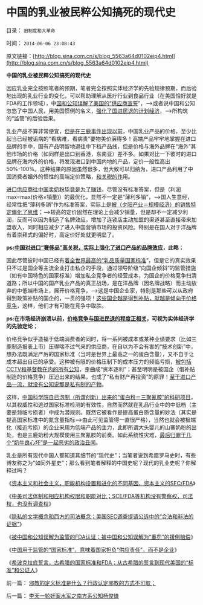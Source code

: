 # 中国的乳业被民粹公知搞死的现代史

目录： `旧制度和大革命` 

时间： `2014-06-06 23:08:43` 

原文链接：[http://blog.sina.com.cn/s/blog_5563a64d0102eip4.html](http://blog.sina.com.cn/s/blog_5563a64d0102eip4.html)

**中国的乳业被民粹公知搞死的现代史**

因应乳业完全按照笔者的预期，笔者完全按照实体经济学的先验规律预期，而后验地出现的乳业行业的变化，可以帮助理解从医疗行业到食品行业（在美国恰好就是FDA的工作领域），中[国和公知误解了美国的“供应商宣誓](../../../2014/6/4/被中国和公知误解为监管的FDA认证，和重罚.md)”，——>或者说中国和公知忽悠了中国人民，用美国惯例的名义，[强化了国进民退的计划经济](../../../2014/6/5/中国国家标准是“严刑峻法”的细则,需要百倍于美国的公务员编制.md)，——>所构筑的“监管”的后验后果。

乳业产品不算非常便宜，[但是在三鹿事件出现以前](../../../2008/9/13/好事？坏事？三鹿事件摧毁的是“国企招牌”.md)，中国乳业产品的价格，至少比起当已经被诟病的“看病难，看病贵”要物美价廉得多！高端产品牢牢地掌握在进口品牌的手中，国有产品明智地退往中下档产品线，但是价格与海外品牌在“海外”其他市场的价格（如同样是出口到香港，东南亚）差不多。如果对比一下彼时的进口品牌在海内外的价格，将发现进口到中国内地的产品，定价一般性高出50%-100%。这种结果的原因虽然很多，但大致可以归纳为，进口产品利用了中国消费者媚外的惯性的高端定价策略，[和关税的作](../../../2014/4/5/进出口不是特殊的行业，不允许挟持国民经济.md)用。

[进口供应商往中国卖奶粉毕竟是为了赚钱](../../../2012/9/12/“内税”不是内需，废除关税将拉动内需.md)，尽管没有标准答案，但是（利润max=max(价格×销量)）的最优化，显然不一定是“薄利多销”，——>国人生意经，经常性把“薄利多销”作为标准答案，实际上是[被（夕阳产业＝规模经济）的销售特定僵化了思维](../../../2012/6/20/近代工业化国家走向战争的共同根源.md)；——>较高的定价固然在理论上会减少销量，但是却不一定减少利润，反而可以因为制造了名牌效应，增加了连锁店主动加盟的渠道甚至直接带来加盟收入，同时相应减少了进入中国营销市场的投资风险。特别是在国人对于洋品牌有着崇拜式的偏好时，高定价好处就更明显了。

**ps:[中国对进口“奢侈品”高关税，实际上强化了进口产品的品牌效应](../../../2012/8/26/欧洲经济生活水平不算高.md)，此略**；

因此尽管彼时中国已经有[着全世界最高的“乳品质量国家标准](../../../2008/9/16/三鹿事件中看中国泛滥的标准.md)”，但是它的真实效果只不过是国企等主流企业打击私企的手段，通过领导阶级“向国企倾斜”的监管措施（如有中国特色的国家标准）增加私企竞争者的经营成本，为国企的价格竞争扫清道路；所以中国的国产乳业产品的真正战场，是在洋品牌（因名牌战略）而主动放弃的中低端市场上，展开价格竞争，——>这是中国企业家，特别是那些可以从政府得到政策补贴的国企的，一贯的强项！[这些国企越是得到补贴，就越是倾向于价格竞争](../../../2008/9/15/三鹿事件多层次危机处理中挖掘根源.md)，这样，他们才有可能在竞争中取胜。

**ps:在市场经济崩溃以前，[价格竞争与国进民退的程度正相关](http://darthvad.blog.163.com/blog/static/53399470200952112530387/)，可视为实体经济学的先验定论**；

价格竞争似乎造福于低端消费者的同时，将一系列被成本或某种业绩要求（比如三鹿制造报表上市）压得喘不过气来的供应商，在自以为不会有害的“技术创新”中，想办法既满足严厉的国家标准（当时是世界上最高之一的蛋白含量），又不自于让成本超出自已的承受。这种被有限的价格压制下的成本压力的频临亏损，[被包括CCTV和基督教在内的所有公知](../../../2013/1/2/安全有成本，绝对安全不存在.md)，歪曲成“资本逐利”；甚至明明是被国企（借补贴制造的价格竞争）压迫出来的结果，也成了“私有财产再投资”的原罪！[至于进口产品一流，就没有公知说那是私有制的产物](../../../2008/9/18/三鹿事件：中国拥有高质量产品的五个步骤.md)。

这样，[中国科学院自已泡制（所谓创新）出来的“蛋白粉＝三聚氰胺”的科研项目](../../../2010/2/1/三聚氰胺事件反思公有制.md)，以其权威性和逃过国家标准检测的有效性，自然而然就在乳品行业中的中低档（主要是频临亏损者）中成为潜规则。既然它被看作是提高蛋白质含量的妙法（其实是提高国家标准中的氮含量指标——>由此可见监管得一直很严格），当然也就会被极端化（接近亏损）的企业采用为低端产品的主力，此即所谓大头婴儿的山寨奶粉的出处，也是三鹿奶粉大规模使用三聚氰胺的前奏。如此系统性灾难，[最后归罪于几个“奶牛良心坏”是一起恶劣的政治丑闻](../../../2011/6/17/食品安全事故是工业事故，三聚氰胺有冤案.md)。

乳业是所有现代中国人都知道其细节的“现代史”；当笔者说到希腊罗马史时，有些博友称之为“如同外星史”；那么看到笔者解释的中国史呢？现代的乳业史呢？你解释过吗？

《[资本主义和社会主义，职能机构设置和进化的不同基因，资本主义的SEC/FDA](../../../2014/6/1/缺乏“默认权益归于个体”，社会主义不可避免地警察国家化.md)》

《[中美司法体制和相应机构权限和职能对比；SCE/FDA等机构没有警察权，司法权，也没有调查权](../../../2014/6/2/中美司法体制和相应机构权限和职能对比.md)》

《[隐私的文学概念和西方的司法概念；美国SEC调查提请公诉中的“合法和非法的证据”](../../../2014/6/3/隐私的文学概念和西方的司法概念,SEC调查的限制.md)》

《[被中国和公知误解为监管的FDA认证；被中国和公知误解为“重罚”的援例赔偿](../../../2014/6/4/被中国和公知误解为监管的FDA认证，和重罚.md)》

《[中国用于监管的“国家标准”，意味着国家担负“供应责任”，而不是企业](../../../2014/6/5/中国国家标准是“严刑峻法”的细则,需要百倍于美国的公务员编制.md)》

《[希波克拉底誓言，古希腊的国家标准和FDA；从古希腊的誓言到现代美国的“标准”和公证人](../../../2014/6/6/希波克拉底誓言，古希腊的国家标准和FDA.md)》

前一篇： [邪教的定义标准是什么？行政认定邪教的方式不可取；](../../../2014/6/7/邪教的定义标准是什么？行政认定邪教的方式不可取；.md)

后一篇： [李天一轮奸案水军之南方系公知杨俊锋](../../../2014/6/5/李天一轮奸案水军之南方系公知杨俊锋.md)

